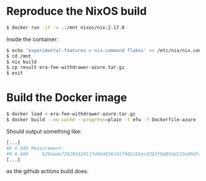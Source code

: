 # Reproduce the NixOS build
```bash
$ docker run -it -v .:/mnt nixos/nix:2.17.0
```
Inside the container:
```bash
$ echo 'experimental-features = nix-command flakes' >> /etc/nix/nix.conf
$ cd /mnt
$ nix build
$ cp result era-fee-withdrawer-azure.tar.gz
$ exit
```
# Build the Docker image
```bash
$ docker load < era-fee-withdrawer-azure.tar.gz
$ docker build --no-cache --progress=plain -t efw -f Dockerfile-azure .
```

Should output something like:
```bash
[...]
#9 6.689 Measurement:
#9 6.689     629aade720205420117d96d436141f98b1b5ec0363f0d85dd133a80dfac7169d
[...]
```
as the github actions build does.
